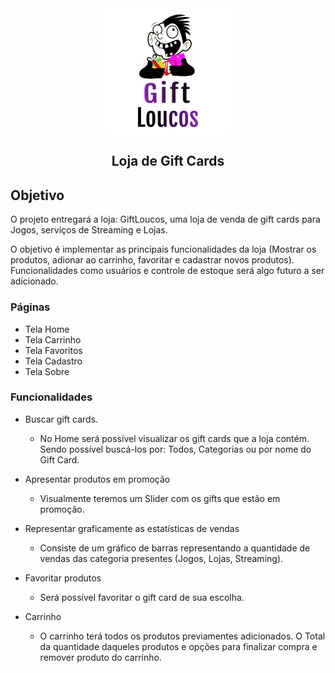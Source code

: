 <div align="center">
    <img src="./frontend/src/assets/logo/logo2.png" />
    <h2>Loja de Gift Cards<h2>
</div>

## Objetivo
O projeto entregará a loja: GiftLoucos, uma loja de venda de gift cards para Jogos, serviços de Streaming e Lojas.

O objetivo é implementar as principais funcionalidades da loja (Mostrar os produtos, adionar ao carrinho, favoritar e cadastrar novos produtos). Funcionalidades como usuários e controle de estoque será algo futuro a ser adicionado.

### Páginas
* Tela Home
* Tela Carrinho
* Tela Favoritos
* Tela Cadastro
* Tela Sobre

### Funcionalidades
* Buscar gift cards.

    - No Home será possível visualizar os gift cards que a loja contém. Sendo possível buscá-los por: Todos, Categorias ou por nome do Gift Card.
    
* Apresentar produtos em promoção

    - Visualmente teremos um Slider com os gifts que estão em promoção.

* Representar graficamente as estatísticas de vendas

    - Consiste de um gráfico de barras representando a quantidade de vendas das categoria presentes (Jogos, Lojas, Streaming).

* Favoritar produtos

    - Será possível favoritar o gift card de sua escolha.

* Carrinho

    - O carrinho terá todos os produtos previamentes adicionados. O Total da quantidade daqueles produtos e opções para finalizar compra e remover produto do carrinho.
